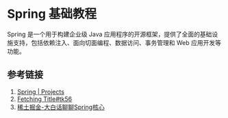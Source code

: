 # Spring 基础教程

Spring 是一个用于构建企业级 Java 应用程序的开源框架，提供了全面的基础设施支持，包括依赖注入、面向切面编程、数据访问、事务管理和 Web 应用开发等功能。

## 参考链接

1. [Spring | Projects](https://spring.io/projects)
2. [Fetching Title#tk56](https://spring.io/projects/spring-framework)
3. [稀土掘金-大白话聊聊Spring核心](https://juejin.cn/post/7197736603720138812)